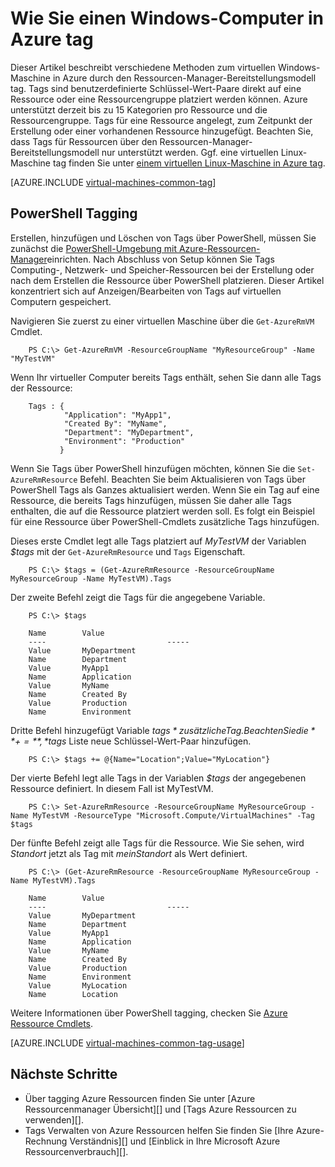 <properties
   pageTitle="Wie eine VM Tag | Microsoft Azure"
   description="Erfahren Sie mehr über die Kennzeichnung von eines Windows-Computers mit dem Ressourcen-Manager-Bereitstellungsmodell Azure erstellt"
   services="virtual-machines-windows"
   documentationCenter=""
   authors="mmccrory"
   manager="timlt"
   editor="tysonn"
   tags="azure-resource-manager"/>

<tags
   ms.service="virtual-machines-windows"
   ms.devlang="na"
   ms.topic="article"
   ms.tgt_pltfrm="vm-windows"
   ms.workload="infrastructure-services"
   ms.date="07/05/2016"
   ms.author="memccror"/>

# <a name="how-to-tag-a-windows-virtual-machine-in-azure"></a>Wie Sie einen Windows-Computer in Azure tag


Dieser Artikel beschreibt verschiedene Methoden zum virtuellen Windows-Maschine in Azure durch den Ressourcen-Manager-Bereitstellungsmodell tag. Tags sind benutzerdefinierte Schlüssel-Wert-Paare direkt auf eine Ressource oder eine Ressourcengruppe platziert werden können. Azure unterstützt derzeit bis zu 15 Kategorien pro Ressource und die Ressourcengruppe. Tags für eine Ressource angelegt, zum Zeitpunkt der Erstellung oder einer vorhandenen Ressource hinzugefügt. Beachten Sie, dass Tags für Ressourcen über den Ressourcen-Manager-Bereitstellungsmodell nur unterstützt werden. Ggf. eine virtuellen Linux-Maschine tag finden Sie unter [einem virtuellen Linux-Maschine in Azure tag](virtual-machines-linux-tag.md).

[AZURE.INCLUDE [virtual-machines-common-tag](../../includes/virtual-machines-common-tag.md)]

## <a name="tagging-with-powershell"></a>PowerShell Tagging

Erstellen, hinzufügen und Löschen von Tags über PowerShell, müssen Sie zunächst die [PowerShell-Umgebung mit Azure-Ressourcen-Manager][]einrichten. Nach Abschluss von Setup können Sie Tags Computing-, Netzwerk- und Speicher-Ressourcen bei der Erstellung oder nach dem Erstellen die Ressource über PowerShell platzieren. Dieser Artikel konzentriert sich auf Anzeigen/Bearbeiten von Tags auf virtuellen Computern gespeichert.

Navigieren Sie zuerst zu einer virtuellen Maschine über die `Get-AzureRmVM` Cmdlet.

        PS C:\> Get-AzureRmVM -ResourceGroupName "MyResourceGroup" -Name "MyTestVM"

Wenn Ihr virtueller Computer bereits Tags enthält, sehen Sie dann alle Tags der Ressource:

        Tags : {
                "Application": "MyApp1",
                "Created By": "MyName",
                "Department": "MyDepartment",
                "Environment": "Production"
               }

Wenn Sie Tags über PowerShell hinzufügen möchten, können Sie die `Set-AzureRmResource` Befehl. Beachten Sie beim Aktualisieren von Tags über PowerShell Tags als Ganzes aktualisiert werden. Wenn Sie ein Tag auf eine Ressource, die bereits Tags hinzufügen, müssen Sie daher alle Tags enthalten, die auf die Ressource platziert werden soll. Es folgt ein Beispiel für eine Ressource über PowerShell-Cmdlets zusätzliche Tags hinzufügen.

Dieses erste Cmdlet legt alle Tags platziert auf *MyTestVM* der Variablen *$tags* mit der `Get-AzureRmResource` und `Tags` Eigenschaft.

        PS C:\> $tags = (Get-AzureRmResource -ResourceGroupName MyResourceGroup -Name MyTestVM).Tags

Der zweite Befehl zeigt die Tags für die angegebene Variable.

        PS C:\> $tags

        Name        Value
        ----                           -----
        Value       MyDepartment
        Name        Department
        Value       MyApp1
        Name        Application
        Value       MyName
        Name        Created By
        Value       Production
        Name        Environment

Dritte Befehl hinzugefügt Variable *$tags* zusätzliche Tag. Beachten Sie die **+=** , *$tags* Liste neue Schlüssel-Wert-Paar hinzufügen.

        PS C:\> $tags += @{Name="Location";Value="MyLocation"}

Der vierte Befehl legt alle Tags in der Variablen *$tags* der angegebenen Ressource definiert. In diesem Fall ist MyTestVM.

        PS C:\> Set-AzureRmResource -ResourceGroupName MyResourceGroup -Name MyTestVM -ResourceType "Microsoft.Compute/VirtualMachines" -Tag $tags

Der fünfte Befehl zeigt alle Tags für die Ressource. Wie Sie sehen, wird *Standort* jetzt als Tag mit *meinStandort* als Wert definiert.

        PS C:\> (Get-AzureRmResource -ResourceGroupName MyResourceGroup -Name MyTestVM).Tags

        Name        Value
        ----                           -----
        Value       MyDepartment
        Name        Department
        Value       MyApp1
        Name        Application
        Value       MyName
        Name        Created By
        Value       Production
        Name        Environment
        Value       MyLocation
        Name        Location

Weitere Informationen über PowerShell tagging, checken Sie [Azure Ressource Cmdlets][].

[AZURE.INCLUDE [virtual-machines-common-tag-usage](../../includes/virtual-machines-common-tag-usage.md)]

## <a name="next-steps"></a>Nächste Schritte

* Über tagging Azure Ressourcen finden Sie unter [Azure Ressourcenmanager Übersicht][] und [Tags Azure Ressourcen zu verwenden][].
* Tags Verwalten von Azure Ressourcen helfen Sie finden Sie [Ihre Azure-Rechnung Verständnis][] und [Einblick in Ihre Microsoft Azure Ressourcenverbrauch][].

[PowerShell-Umgebung mit Azure-Ressourcen-Manager]: ../powershell-azure-resource-manager.md
[Azure Ressource Cmdlets]: https://msdn.microsoft.com/library/azure/dn757692.aspx
[Azure-Ressourcen-Manager (Übersicht)]: ../azure-resource-manager/resource-group-overview.md
[Mithilfe von Tags Organisieren Ihrer Azure-Ressourcen]: ../resource-group-using-tags.md
[Verstehen Ihre Azure-Rechnung]: ../billing/billing-understand-your-bill.md
[Einblicke in Ihre Microsoft Azure Ressourcenverbrauch]: ../billing-usage-rate-card-overview.md
